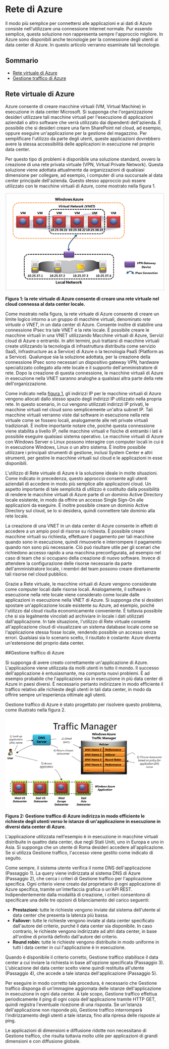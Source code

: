 
# Rete di Azure

Il modo più semplice per connettersi alle applicazioni e ai dati di Azure consiste nell'utilizzare una connessione Internet normale. Pur essendo semplice, questa soluzione non rappresenta sempre l'approccio migliore. In Azure sono disponibili anche tecnologie per la connessione degli utenti ai data center di Azure. In questo articolo verranno esaminate tali tecnologie.

## Sommario

* [Rete virtuale di Azure](#Vnet)
* [Gestione traffico di Azure](#TrafficMngr)

<a name="Vnet"></a>

## Rete virtuale di Azure

Azure consente di creare macchine virtuali (VM, Virtual Machine) in esecuzione in data center Microsoft. Si supponga che l'organizzazione desideri utilizzare tali macchine virtuali per l'esecuzione di applicazioni aziendali o altro software che verrà utilizzato dai dipendenti dell'azienda. È possibile che si desideri creare una farm SharePoint nel cloud, ad esempio, oppure eseguire un'applicazione per la gestione del magazzino. Per semplificare l'utilizzo da parte degli utenti, queste applicazioni dovrebbero avere la stessa accessibilità delle applicazioni in esecuzione nel proprio data center.

Per questo tipo di problemi è disponibile una soluzione standard, ovvero la creazione di una rete privata virtuale (VPN, Virtual Private Network). Questa soluzione viene adottata attualmente da organizzazioni di qualsiasi dimensione per collegare, ad esempio, i computer di una succursale al data center principale dell'azienda. Questo stesso approccio può essere utilizzato con le macchine virtuali di Azure, come mostrato nella figura 1.

<a name="Fig1"></a>

![01_Networking](./media/azure-networking/Networking_01Networking.png)

**Figura 1: la rete virtuale di Azure consente di creare una rete virtuale nel cloud connessa al data center locale.**

Come mostrato nella figura, la rete virtuale di Azure consente di creare un limite logico intorno a un gruppo di macchine virtuali, denominato *rete virtuale o VNET*, in un data center di Azure. Consente inoltre di stabilire una connessione IPsec tra tale VNET e la rete locale. È possibile creare le macchine virtuali in una VNET utilizzando Macchine virtuali di Azure, Servizi cloud di Azure o entrambi. In altri termini, può trattarsi di macchine virtuali create utilizzando la tecnologia di infrastruttura distribuita come servizio (IaaS, Infrastructure as a Service) di Azure o la tecnologia PaaS (Platform as a Service). Qualunque sia la soluzione adottata, per la creazione della connessione IPsec sono necessari un dispositivo gateway VPN, hardware specializzato collegato alla rete locale e il supporto dell'amministratore di rete. Dopo la creazione di questa connessione, le macchine virtuali di Azure in esecuzione nella VNET saranno analoghe a qualsiasi altra parte della rete dell'organizzazione.

Come indicato nella [figura 1](#Fig1), gli indirizzi IP per le macchine virtuali di Azure vengono allocati dallo stesso spazio degli indirizzi IP utilizzato nella propria rete. In questo scenario, in cui vengono utilizzati indirizzi IP privati, le macchine virtuali nel cloud sono semplicemente un'altra subnet IP. Tali macchine virtuali verranno viste dal software in esecuzione nella rete virtuale come se fossero locali, analogamente alle reti private virtuali tradizionali. È inoltre importante notare che, poiché questa connessione viene stabilita a livello IP, nelle macchine virtuali e fisiche di entrambi i lati è possibile eseguire qualsiasi sistema operativo. Le macchine virtuali di Azure con Windows Server o Linux possono interagire con computer locali in cui è in esecuzione Windows, Linux o un altro sistema. È inoltre possibile utilizzare i principali strumenti di gestione, inclusi System Center e altri strumenti, per gestire le macchine virtuali sul cloud e le applicazioni in esse disponibili.

L'utilizzo di Rete virtuale di Azure è la soluzione ideale in molte situazioni. Come indicato in precedenza, questo approccio consente agli utenti aziendali di accedere in modo più semplice alle applicazioni cloud. Un aspetto importante di tale semplicità di utilizzo è costituito dalla possibilità di rendere le macchine virtuali di Azure parte di un dominio Active Directory locale esistente, in modo da offrire un accesso Single Sign-On alle applicazioni da eseguire. È inoltre possibile creare un dominio Active Directory sul cloud, se lo si desidera, quindi connettere tale dominio alla rete locale.

La creazione di una VNET in un data center di Azure consente in effetti di accedere a un ampio pool di risorse su richiesta. È possibile creare macchine virtuali su richiesta, effettuare il pagamento per tali macchine quando sono in esecuzione, quindi rimuoverle e interrompere il pagamento quando non sono più necessarie. Ciò può risultare utile per gli scenari che richiedono accesso rapido a una macchina preconfigurata, ad esempio nel caso di team che si occupano della creazione di nuovo software. Invece di attendere la configurazione delle risorse necessarie da parte dell'amministratore locale, i membri del team possono creare direttamente tali risorse nel cloud pubblico.

Grazie a Rete virtuale, le macchine virtuali di Azure vengono considerate come computer locali dalle risorse locali. Analogamente, il software in esecuzione nella rete locale viene considerato come locale dalle applicazioni in esecuzione nella VNET di Azure. Si supponga che si desideri spostare un'applicazione locale esistente su Azure, ad esempio, poiché l'utilizzo dal cloud risulta economicamente conveniente. È tuttavia possibile che si sia legalmente vincolati ad archiviare in locale i dati utilizzati dall'applicazione. In tale situazione, l'utilizzo di Rete virtuale consente all'applicazione cloud di visualizzare un sistema database locale come se l'applicazione stessa fosse locale, rendendo possibile un accesso senza errori. Qualsiasi sia lo scenario scelto, il risultato è costante: Azure diventa un'estensione del proprio data center.

<a name="TrafficMngr"></a>

##Gestione traffico di Azure

Si supponga di avere creato correttamente un'applicazione di Azure. L'applicazione viene utilizzata da molti utenti in tutto il mondo. Il successo dell'applicazione è entusiasmante, ma comporta nuovi problemi. È ad esempio probabile che l'applicazione sia in esecuzione in più data center di Azure in paesi diversi. È necessario pertanto indirizzare in modo efficiente il traffico relativo alle richieste degli utenti in tali data center, in modo da offrire sempre un'esperienza ottimale agli utenti.

Gestione traffico di Azure è stato progettato per risolvere questo problema, come illustrato nella figura 2.

<a name="Fig3"></a>

![03_TrafficManager](./media/azure-networking/Networking_03TrafficManager.png)

**Figura 2: Gestione traffico di Azure indirizza in modo efficiente le richieste degli utenti verso le istanze di un'applicazione in esecuzione in diversi data center di Azure.**

L'applicazione utilizzata nell'esempio è in esecuzione in macchine virtuali distribuite in quattro data center, due negli Stati Uniti, uno in Europa e uno in Asia. Si supponga che un utente di Roma desideri accedere all'applicazione. Se si utilizza Gestione traffico, l'accesso viene gestito come indicato di seguito.

Come sempre, il sistema utente verifica il nome DNS dell'applicazione (Passaggio 1). La query viene indirizzata al sistema DNS di Azure (Passaggio 2), che cerca i criteri di Gestione traffico per l'applicazione specifica. Ogni criterio viene creato dal proprietario di ogni applicazione di Azure specifica, tramite un'interfaccia grafica o un'API REST. Indipendentemente dalla modalità di creazione, i criteri consentono di specificare una delle tre opzioni di bilanciamento del carico seguenti:

* **Prestazioni:** tutte le richieste vengono inviate dal sistema dell'utente al data center che presenta la latenza più bassa.
* **Failover:** tutte le richieste vengono inviate al data center specificato dall'autore del criterio, purché il data center sia disponibile. In caso contrario, le richieste vengono indirizzate ad altri data center, in base all'ordine di priorità definito dall'autore del criterio.
* **Round robin:** tutte le richieste vengono distribuite in modo uniforme in tutti i data center in cui l'applicazione è in esecuzione.

Quando è disponibile il criterio corretto, Gestione traffico stabilisce il data center a cui inviare la richiesta in base all'opzione specificata (Passaggio 3). L'ubicazione del data center scelto viene quindi restituita all'utente (Passaggio 4), che accede a tale istanza dell'applicazione (Passaggio 5).

Per eseguire in modo corretto tale procedura, è necessario che Gestione traffico disponga di un'immagine aggiornata delle istanze dell'applicazione in esecuzione in ogni data center. A tale scopo, Gestione traffico effettua periodicamente il ping di ogni copia dell'applicazione tramite HTTP GET, quindi registra l'eventuale ricezione di una risposta. Se un'istanza dell'applicazione non risponde più, Gestione traffico interromperà l'indirizzamento degli utenti a tale istanza, fino alla ripresa delle risposte ai ping.

Le applicazioni di dimensioni e diffusione ridotte non necessitano di Gestione traffico, che risulta tuttavia molto utile per applicazioni di grandi dimensioni e con diffusione globale.